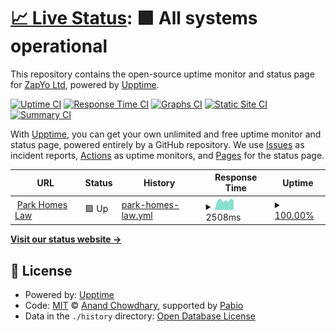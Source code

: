 # [📈 Live Status](https://status.onezcloud.uk): <!--live status--> **🟩 All systems operational**

This repository contains the open-source uptime monitor and status page for [ZapYo Ltd](https://status.onezcloud.uk), powered by [Upptime](https://github.com/upptime/upptime).

[![Uptime CI](https://github.com/ZapYo-Ltd/OnezCloud-Status/workflows/Uptime%20CI/badge.svg)](https://github.com/ZapYo-Ltd/OnezCloud-Status/actions?query=workflow%3A%22Uptime+CI%22)
[![Response Time CI](https://github.com/ZapYo-Ltd/OnezCloud-Status/workflows/Response%20Time%20CI/badge.svg)](https://github.com/ZapYo-Ltd/OnezCloud-Status/actions?query=workflow%3A%22Response+Time+CI%22)
[![Graphs CI](https://github.com/ZapYo-Ltd/OnezCloud-Status/workflows/Graphs%20CI/badge.svg)](https://github.com/ZapYo-Ltd/OnezCloud-Status/actions?query=workflow%3A%22Graphs+CI%22)
[![Static Site CI](https://github.com/ZapYo-Ltd/OnezCloud-Status/workflows/Static%20Site%20CI/badge.svg)](https://github.com/ZapYo-Ltd/OnezCloud-Status/actions?query=workflow%3A%22Static+Site+CI%22)
[![Summary CI](https://github.com/ZapYo-Ltd/OnezCloud-Status/workflows/Summary%20CI/badge.svg)](https://github.com/ZapYo-Ltd/OnezCloud-Status/actions?query=workflow%3A%22Summary+CI%22)

With [Upptime](https://upptime.js.org), you can get your own unlimited and free uptime monitor and status page, powered entirely by a GitHub repository. We use [Issues](https://github.com/ZapYo-Ltd/OnezCloud-Status/issues) as incident reports, [Actions](https://github.com/ZapYo-Ltd/OnezCloud-Status/actions) as uptime monitors, and [Pages](https://status.onezcloud.uk) for the status page.

<!--start: status pages-->
<!-- This summary is generated by Upptime (https://github.com/upptime/upptime) -->
<!-- Do not edit this manually, your changes will be overwritten -->
<!-- prettier-ignore -->
| URL | Status | History | Response Time | Uptime |
| --- | ------ | ------- | ------------- | ------ |
| <img alt="" src="https://icons.duckduckgo.com/ip3/parkhomeslaw.com.ico" height="13"> [Park Homes Law](https://parkhomeslaw.com) | 🟩 Up | [park-homes-law.yml](https://github.com/ZapYo-Ltd/uptime/commits/HEAD/history/park-homes-law.yml) | <details><summary><img alt="Response time graph" src="./graphs/park-homes-law/response-time-week.png" height="20"> 2508ms</summary><br><a href="https://status.onezcloud.uk/history/park-homes-law"><img alt="Response time 2508" src="https://img.shields.io/endpoint?url=https%3A%2F%2Fraw.githubusercontent.com%2FZapYo-Ltd%2Fuptime%2FHEAD%2Fapi%2Fpark-homes-law%2Fresponse-time.json"></a><br><a href="https://status.onezcloud.uk/history/park-homes-law"><img alt="24-hour response time 2508" src="https://img.shields.io/endpoint?url=https%3A%2F%2Fraw.githubusercontent.com%2FZapYo-Ltd%2Fuptime%2FHEAD%2Fapi%2Fpark-homes-law%2Fresponse-time-day.json"></a><br><a href="https://status.onezcloud.uk/history/park-homes-law"><img alt="7-day response time 2508" src="https://img.shields.io/endpoint?url=https%3A%2F%2Fraw.githubusercontent.com%2FZapYo-Ltd%2Fuptime%2FHEAD%2Fapi%2Fpark-homes-law%2Fresponse-time-week.json"></a><br><a href="https://status.onezcloud.uk/history/park-homes-law"><img alt="30-day response time 2508" src="https://img.shields.io/endpoint?url=https%3A%2F%2Fraw.githubusercontent.com%2FZapYo-Ltd%2Fuptime%2FHEAD%2Fapi%2Fpark-homes-law%2Fresponse-time-month.json"></a><br><a href="https://status.onezcloud.uk/history/park-homes-law"><img alt="1-year response time 2508" src="https://img.shields.io/endpoint?url=https%3A%2F%2Fraw.githubusercontent.com%2FZapYo-Ltd%2Fuptime%2FHEAD%2Fapi%2Fpark-homes-law%2Fresponse-time-year.json"></a></details> | <details><summary><a href="https://status.onezcloud.uk/history/park-homes-law">100.00%</a></summary><a href="https://status.onezcloud.uk/history/park-homes-law"><img alt="All-time uptime 100.00%" src="https://img.shields.io/endpoint?url=https%3A%2F%2Fraw.githubusercontent.com%2FZapYo-Ltd%2Fuptime%2FHEAD%2Fapi%2Fpark-homes-law%2Fuptime.json"></a><br><a href="https://status.onezcloud.uk/history/park-homes-law"><img alt="24-hour uptime 100.00%" src="https://img.shields.io/endpoint?url=https%3A%2F%2Fraw.githubusercontent.com%2FZapYo-Ltd%2Fuptime%2FHEAD%2Fapi%2Fpark-homes-law%2Fuptime-day.json"></a><br><a href="https://status.onezcloud.uk/history/park-homes-law"><img alt="7-day uptime 100.00%" src="https://img.shields.io/endpoint?url=https%3A%2F%2Fraw.githubusercontent.com%2FZapYo-Ltd%2Fuptime%2FHEAD%2Fapi%2Fpark-homes-law%2Fuptime-week.json"></a><br><a href="https://status.onezcloud.uk/history/park-homes-law"><img alt="30-day uptime 100.00%" src="https://img.shields.io/endpoint?url=https%3A%2F%2Fraw.githubusercontent.com%2FZapYo-Ltd%2Fuptime%2FHEAD%2Fapi%2Fpark-homes-law%2Fuptime-month.json"></a><br><a href="https://status.onezcloud.uk/history/park-homes-law"><img alt="1-year uptime 100.00%" src="https://img.shields.io/endpoint?url=https%3A%2F%2Fraw.githubusercontent.com%2FZapYo-Ltd%2Fuptime%2FHEAD%2Fapi%2Fpark-homes-law%2Fuptime-year.json"></a></details>

<!--end: status pages-->

[**Visit our status website →**](https://status.onezcloud.uk)

## 📄 License

- Powered by: [Upptime](https://github.com/upptime/upptime)
- Code: [MIT](./LICENSE) © [Anand Chowdhary](https://anandchowdhary.com), supported by [Pabio](https://pabio.com)
- Data in the `./history` directory: [Open Database License](https://opendatacommons.org/licenses/odbl/1-0/)
